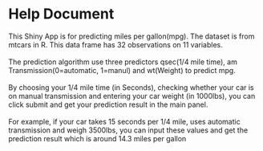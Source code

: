 # Help Document

This Shiny App is for predicting miles per gallon(mpg).
The dataset is from mtcars in R. This data frame has 32 observations on 11 variables.
<br><br>
The prediction algorithm use three predictors qsec(1/4 mile time), am Transmission(0=automatic, 1=manul) and wt(Weight) to predict mpg.
<br><br>
By choosing your 1/4 mile time (in Seconds), checking whether your car is on manual transmission and entering your car weight (in 1000lbs), you can click submit and get your prediction result in the main panel.
<br><br>
For example, if your car takes 15 seconds per 1/4 mile, uses automatic transmission and weigh 3500lbs, you can input these values and get the prediction result which is around 14.3 miles per gallon

 

